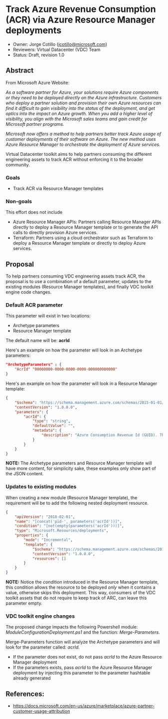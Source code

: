 # Track Azure Revenue Consumption (ACR) via Azure Resource Manager deployments
* Owner: Jorge Cotillo (jcotillo@microsoft.com)
* Reviewers: Virtual Datacenter (VDC) Team
* Status: Draft, revision 1.0

## Abstract
From Microsoft Azure Website:

_As a software partner for Azure, your solutions require Azure components or they need to be deployed directly on the Azure infrastructure. Customers who deploy a partner solution and provision their own Azure resources can find it difficult to gain visibility into the status of the deployment, and get optics into the impact on Azure growth. When you add a higher level of visibility, you align with the Microsoft sales teams and gain credit for Microsoft partner programs._

_Microsoft now offers a method to help partners better track Azure usage of customer deployments of their software on Azure. The new method uses Azure Resource Manager to orchestrate the deployment of Azure services._

Virtual Datacenter toolkit aims to help partners consuming the different engineering assets to track ACR without enforcing it to the broader community.

### Goals
- Track ACR via Resource Manager templates

### Non-goals
This effort does not include
- Azure Resource Manager APIs: Partners calling Resource Manager APIs directly to deploy a Resource Manager template or to generate the API calls to directly provision Azure services.
- Terraform: Partners using a cloud orchestrator such as Terraform to deploy a Resource Manager template or directly to deploy Azure services.

## Proposal
To help partners consuming VDC engineering assets track ACR, the proposal is to use a combination of a default parameter, updates to the existing modules (Resource Manager templates), and finally VDC toolkit engine code changes.

### Default ACR parameter
This parameter will exist in two locations:

- Archetype parameters
- Resource Manager template

The default name will be: __acrId__

Here's an example on how the parameter will look in an Archetype parameters:

```json
"ArchetypeParameters" : {
    "AcrId" "00000000-0000-0000-0000-000000000000"
}
```

Here's an example on how the parameter will look in a Resource Manager template:

```json
{
    "$schema": "https://schema.management.azure.com/schemas/2015-01-01/deploymentTemplate.json#",
    "contentVersion": "1.0.0.0",
    "parameters": {
        "acrId": {
            "type": "string",
            "defaultValue": "",
            "metadata": {
                "description": "Azure Consumption Revenue Id (GUID). This GUID must be previously registered."
            }
        }
    }
}
```

__NOTE:__ The Archetype parameters and Resource Manager template will have more content, for simplicity sake, these examples only show part of the JSON content.

### Updates to existing modules
When creating a new module (Resource Manager template), the requirement will be to add the following nested deployment resource.

```json
{
    "apiVersion": "2018-02-01",
    "name": "[concat('pid-', parameters('acrId'))]",
    "condition": "[not(empty(parameters('acrId')))]",
    "type": "Microsoft.Resources/deployments",
    "properties": {
        "mode": "Incremental",
        "template": {
            "$schema": "https://schema.management.azure.com/schemas/2015-01-01/deploymentTemplate.json#",
            "contentVersion": "1.0.0.0",
            "resources": []
        }
    }
}
```

__NOTE:__ Notice the _condition_ introduced in the Resource Manager template, this condition allows the resource to be deployed _only_ when it contains a value, otherwise skips this deployment. This way, consumers of the VDC toolkit assets that do not require to keep track of ARC, can leave this parameter empty.

### VDC toolkit engine changes
The proposed change impacts the following Powershell module: _ModuleConfigurationDeployment.ps1_ and the function: _Merge-Parameters_.

Merge-Parameters function will analyze the Archetype parameters and will look for the parameter called: _acrId_.

- If the parameter does not exist, do not pass _acrId_ to the Azure Resource Manager deployment
- If the parameters exists, pass _acrId_ to the Azure Resource Manager deployment by injecting this parameter to the parameter hashtable already generated

## References:
- https://docs.microsoft.com/en-us/azure/marketplace/azure-partner-customer-usage-attribution

[^1]: https://docs.microsoft.com/en-us/azure/marketplace/azure-partner-customer-usage-attribution

